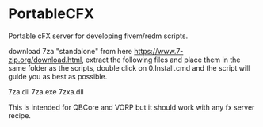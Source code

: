 # PortableCFX
Portable cFX server for developing fivem/redm scripts.

download 7za "standalone" from here https://www.7-zip.org/download.html, extract the following files and place them in the same folder as the scripts, double click on 0.Install.cmd and the script will guide you as best as possible. 


7za.dll
7za.exe
7zxa.dll

This is intended for QBCore and VORP but it should work with any fx server recipe. 


